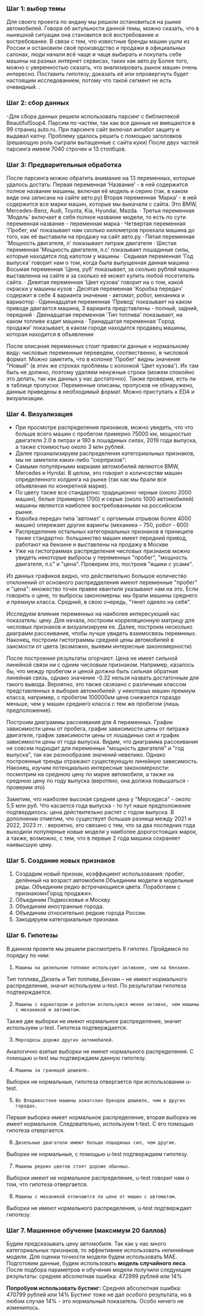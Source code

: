 ### Шаг 1: выбор темы
Для своего проекта по андану мы решили остановиться на рынке автомобилей.
Говоря об актульности данной темы, можно сказать, что в нынешной ситуации она становится всё востребованее и востребованее. В связи с тем, что известные бренды машин ушли из России и остановили своё производство и продажи в официальных салонах, люди начали всё чаще и чаще выбирать и покупать себе машины на разных интернет сервисах, таких как авто.ру
Более того, можно с уверенностью сказать, что анализировать рынок машин очень интересно. Поставить гипотезу, доказать её или опровергнуть будет настоящим исследованием, потому что такой сегмент не есть очевидный.
.
### Шаг 2: сбор данных 
-Для сбора данных решили использовать парсинг с библиотекой BeautifulSoup4. Парсим по частям, так как все данные не вмещаются в 99 страниц auto.ru.
При парсинге сайт включал антибот защиту и выдавал капчу. Проблему удалось решить с помощью заголовков (решающую роль сыграли вытащенные с сайта куки)
После двух частей парсинга имеем 7040 строчек и 13 столбцов.

### Шаг 3: Предварительныя обработка 
После парсинга можно обратить внимание на 13 переменных, которые удалось достать:
        Первая переменная ‘Название’ - в ней содержится полное название машины, включая её модель и серию (так, в каком виде она записана на сайте авто.ру)
        Вторая переменная ‘Марка’ - в ней содержится все марки машин, которые мы выкачали с сайта. Это BMW, Mercedes-Benz, Audi, Toyota, Kia, Hyundai, Mazda. 
·       Третья переменная 'Модель' включает в себя полное название модели, то есть по сути переменная название - переменная марка
·       Четвертая переменная 'Пробег, км' показывает нам сколько километров проехала машина до того, как её выставили на продажу на сайт авто.ру
·       Пятая переменная 'Мощность двигателя, л' показывает литраж двигателя
·       Шестая переменная 'Мощность двигателя, л.с' показывает лошадиные силы, которые находятся под капотом у машины
·       Седьмая переменная 'Год выпуска' говорит нам о том, когда была выпущенная данная машина
·       Восьмая переменная 'Цена, руб' показывает, за сколько рублей машина выставленна на сайте и за сколько её может купить любой посетитель сайта.
·       Девятая переменная 'Цвет кузова' говорит на о том, какой окраски у машины кузов
·       Десятая переменная 'Коробка передач' содержит в себе 4 варианта значения - автомат, робот, механика и вариаотор 
·       Одиннадцатая переменная 'Привод' показывает на каком приводе двигается машина, 3 варианта представлены - полный, задний, передний
·       Двенадцатая переменная 'Тип топлива' показывает, на каком топливе ездит машина
·       Тринадцатая переменная 'Город продажи' показывает, в каком городе находится продавец машины, которая находится в объявлении
 
После описания переменных стоит привести данные к нормальному виду: числовые переменные переведем, соотвественно, в числовой формат.
Можно заметить, что в колонке 'Пробег' видны значения "Новый" (в этих же строках проблемы c колонкой 'Цвет кузова'). Их там быть не должно, поэтому удаляем ненужные строки (можем спокойно это делать, так как данных у нас достаточно).
Также проверим, есть ли в таблице пропуски.
Переменные описаны, пропусков не обнаружено, данные приведены в необходимый формат. Можно приступать к EDA и визуализации.

### Шаг 4. Визуализация 
- При просмотре распределения признаков, можно увидеть, что что больше всего машин с пробегом примерно 75000 км, мощностью двигателя 2.0 в литрах и 180 в лошадиных силах, 2019 года выпуска, а также стоимостью около 3 млн рублей.
- Далее проанализируем распределения категориальных признаков, мы не заметили каких-либо "сюрпризов":
- Самыми популярными марками автомобилей являются BMW, Mercedes и Hyndai. В целом, это говорит о количсестве машин определенного холдинга на рынке (так как мы брали все объявления по конкретной марке).
- По цвету также все стандартно: традиционно черные (около 2000 машин), белые (примерно 1700) и серые (около 1000 автомобилей) машины являются наиболее востребованными на российском рынке.
- Коробка передач типа 'автомат' с оргомным отрывом более 4000 машин) опережает другие варинты (механика – 750, робот - 600)
- Распределение остальных категориальных признаков в приниципе также стандартно: большинство машин имеет передний привод, работают на бензине и выставлены на продажу в Москве
- Уже на гистограммах распределения числовых признаков можно увидеть некоторые выбросы у переменных "пробег", "мощность двигателя, л.c" и "цена". Проверим это, построив "ящики с усами".

Из данных графиков видно, что действительно большое количество отклонений от основного распредделения имеют переменные "пробег" и "цена": множество точек правее квантиля указывают нам на это. Если говорить о цене, то выбросы закономерны: мы брали машины среднего и премиум класса. Cредний, в свою очередь, "тянет одеяло на себя".

Исследуем влияние переменных на наиболее интересуюший нас показатель: цену. Для начала, построим корреляционную матрицу для числовых признаков и визуализируем ее. Далее, построим несколько диаграмм рассеивания, чтобы лучше увидеть взаимосвязь перемнных. Наконец, построим гистограммы средней цены автомобилей в заисмости от цвета (возможно, выявим интересные закономерности)

После построения результаты огорчают. Цена не имеет сильной линейной связи ни с одним числовым признаком. Например, казалось бы, что между пробегом и ценой должна быть сильная обратная линейная связь, однако значение -0.32 нельзя назвать достаточным для такого вывода. Вероятно, это также свзязано с различным классом представленных в выборке автомобилей: у некоторых машин премиум класса, например, с пробегом 100000км цена снижается гораздо меньше, чем у машин среднего класса с тем же пробегом (лишь предположение).
 
Построим диаграммы рассеивания для 4 переменных. График зависимости цены от пробега, график зависимости цены от литража двигателя, график зависимости цены от лошадиных сил и график зависимости цены от года выпуска. 
Видим, что диаграмма рассеивания не совсем подходит для переменных "мощность двигателя" и "год выпуска", так как разнообразие значений невелико. Однако построенные тренды отражают существующую линейную зависимость.
Наконец, изучим потенциально интересные закономерности: посмотрим на среднюю цену по марке автомобиля, а также на среднюю цену по году выпуска (веротяно, она должна повышаться - проверим это)

Заметим, что наиболее высокая средняя цена у "Мерседеса" - около 5,5 млн руб. Что касается года выпуска - то тут наше предположение подтвердилось: цена действительно растет с годом выпуска. В дополнении отметим, что существует большая разница между 2021 и 2022, 2023 гг. : вероятно, это связано с тем, что за два последних года выходили популярные новые модели у наиболее дорогостоящих марок, а также, возможно, с тем, что в первые 2 года машина сохраняет наивысшую цену.
 
### Шаг 5. Создание новых признаков 

1. Создадим новый признак, коэффициент использования: пробег, делённый на возраст автомобиля.Объединим модели в модельные ряды. Объединим редко встречающиеся цвета. Поработаем с признаком«Город продажи»:
2. Объединим Подмосковье и Москву.
3. Объединим иностранные города.
4. Объединим относительно редкие города России.
5. Закодируем категориальные признаки.

### Шаг 6. Гипотезы 

В данном проекте мы решили рассмотреть 8 гипотез. Пройдемся по порядку по ним:

1.     Машины на дизельном топливе используют активнее, чем на бензине.
Тип топлива_Дизель и Тип топлива_Бензин – не имеют нормального распределения, значит используем u-test. По результатам гипотеза подтверждается.

2.     Машины с вариатором и роботом используюся менее активно, чем машины с механикой и автоматом.
Также две выборки не имеют нормальное распределение, значит используем u-test. Гипотеза подтверждается.

3.     Мерседесы дороже других автомобилей.
Аналогично взятые выборки не имеют нормального распределения. С помощью u-test мы подтверждаем данную гипотезу.

4.     Машины за границей дешевле.
Выборки не нормальные, гипотеза отвергается при использовании u-test. 

5.     Во Владивостоке машины азиатских брендов дешевле, чем в других городах.
Первая выборка имеет нормальное распределение, вторая выборка не имеет нормальное. Следовательно, используем t-test. С его помощью гипотеза отвергается.

6.     Дизельные двигатели имеют больше лошадиных сил, чем другие.
Выборки не нормальные, с помощью u-test подтверждаем гипотезу.

7.     Машины редких цветов стоят дороже обычных.
Выборки имеют не нормальное распределение, u-test говорит нам о том, что гипотеза отвергается.

8.     Машины с механикой отличаются по цене от машин с автоматом.
Выборки не имеют нормального распределения, u-test подтверждает гипотезу.


### Шаг 7. Машинное обучение (максимум 20 баллов)

Будем предсказывать цену автомобиля. Так как у нас много категориальных признаков, то эффективнее использовать нелинейные модели. Для оценки точности модели будем использовать MAE. 
Подготовим данные, будем использовать __модель случайного леса__. После подбора параметров и обучения модели получили следующие результаты: средняя абсолютная ошибка: 472999 рублей или 14%

__Попробуем использовать бустинг:__
Средняя абсолютная ошибка: 470799 рублей или 14%
Бустинг тоже не дал особого результата, но в любом случае 14% - это нормальный показатель. Особо ничего не изменилось.

